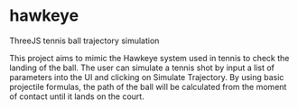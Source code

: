 # hawkeye
ThreeJS tennis ball trajectory simulation

This project aims to mimic the Hawkeye system used in tennis to check the landing of the ball. The user can simulate a tennis shot by input a list of parameters into the UI and clicking on Simulate Trajectory. By using basic projectile formulas, the path of the ball will be calculated from the moment of contact until it lands on the court.
